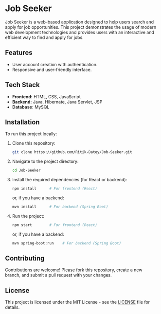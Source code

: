 # Job Seeker

Job Seeker is a web-based application designed to help users search and apply for job opportunities. This project demonstrates the usage of modern web development technologies and provides users with an interactive and efficient way to find and apply for jobs.

## Features

- User account creation with authentication.
- Responsive and user-friendly interface.

## Tech Stack

- **Frontend:** HTML, CSS, JavaScript
- **Backend:** Java, Hibernate, Java Servlet, JSP 
- **Database:** MySQL 

## Installation

To run this project locally:

1. Clone this repository:

   ```bash
   git clone https://github.com/Ritik-Datey/Job-Seeker.git
   ```

2. Navigate to the project directory:

   ```bash
   cd Job-Seeker
   ```

3. Install the required dependencies (for React or backend):

   ```bash
   npm install      # For frontend (React)
   ```

   or, if you have a backend:

   ```bash
   mvn install      # For backend (Spring Boot)
   ```

4. Run the project:

   ```bash
   npm start        # For frontend (React)
   ```

   or, if you have a backend:

   ```bash
   mvn spring-boot:run    # For backend (Spring Boot)
   ```

## Contributing

Contributions are welcome! Please fork this repository, create a new branch, and submit a pull request with your changes.

## License

This project is licensed under the MIT License - see the [LICENSE](LICENSE) file for details.
